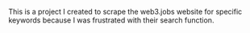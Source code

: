 This is a project I created to scrape the web3.jobs website for specific keywords because I was frustrated with their search function. 
